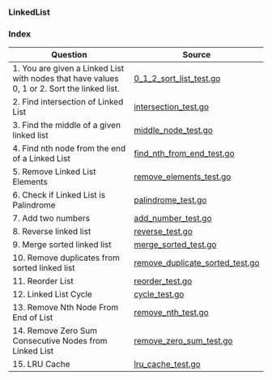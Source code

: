### LinkedList

### Index
| Question                                                                                    | Source                                                               |
| ------------------------------------------------------------------------------------------- | -------------------------------------------------------------------- |
| 1. You are given a Linked List with nodes that have values 0, 1 or 2. Sort the linked list. | [0_1_2_sort_list_test.go](./0_1_2_sort_list_test.go)                 |
| 2. Find intersection of  Linked List                                                        | [intersection_test.go](./intersection_test.go)                       |
| 3. Find the middle of a given linked list                                                   | [middle_node_test.go](./middle_node_test.go)                         |
| 4. Find nth node from the end of a Linked List                                              | [find_nth_from_end_test.go](./find_nth_from_end_test.go)             |
| 5. Remove Linked List Elements                                                              | [remove_elements_test.go](./remove_elements_test.go)                 |
| 6. Check if Linked List is Palindrome                                                       | [palindrome_test.go](./palindrome_test.go)                           |
| 7. Add two numbers                                                                          | [add_number_test.go](./add_number_test.go)                           |
| 8. Reverse linked list                                                                      | [reverse_test.go](./reverse_test.go)                                 |
| 9. Merge sorted linked list                                                                 | [merge_sorted_test.go](./merge_sorted_test.go)                       |
| 10. Remove duplicates from sorted linked list                                               | [remove_duplicate_sorted_test.go](./remove_duplicate_sorted_test.go) |
| 11. Reorder List                                                                            | [reorder_test.go](./reorder_test.go)                                 |
| 12. Linked List Cycle                                                                       | [cycle_test.go](./cycle_test.go)                                     |
| 13. Remove Nth Node From End of List                                                        | [remove_nth_test.go](./remove_nth_test.go)                           |
| 14. Remove Zero Sum Consecutive Nodes from Linked List                                      | [remove_zero_sum_test.go](./remove_zero_sum_test.go)                 |
| 15. LRU Cache                                                                               | [lru_cache_test.go](./lru_cache_test.go)                 |
